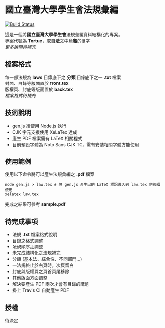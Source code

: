 國立臺灣大學學生會法規彙編
=======================
[![Build Status](https://travis-ci.org/ntu-student-congress/tortue.svg?branch=master)](https://travis-ci.org/ntu-student-congress/tortue)

這是一個將**國立臺灣大學學生會**法規彙編資料結構化的專案。<br>
專案代號為 **Tortue**，取自**法**文中烏**龜**的單字<br>
*更多說明待補充*

## 檔案格式
每一部法規為 **laws** 目錄底下之 **分類** 目錄底下之一 **.txt** 檔案<br>
封面、目錄等版面置於 **front.tex**<br>
版權頁、封底等版面置於 **back.tex**<br>
*檔案格式待補充*

## 技術說明
 - gen.js 須使用 Node.js 執行
 - CJK 字元支援使用 XeLaTex 達成
 - 產生 PDF 檔案需有 LaTeX 相關程式
 - 目前預設字體為 Noto Sans CJK TC，需有安裝相關字體方能使用

## 使用範例
使用以下命令將可以產生法規彙編之 **.pdf** 檔案

	node gen.js > law.tex # 將 gen.js 產生出的 LaTeX 標記導入到 law.tex 供後續使用
	xelatex law.tex

完成之結果可參考 **sample.pdf**

## 待完成事項
 - 法規 **.txt** 檔案格式說明
 - 目錄之格式調整
 - 法規順序之調整
 - 未完成結構化之法規補完
 - 分類 (基本法、綜合性、不同部門...)
 - 一法規終止於右頁時，次頁留白
 - 封底與版權頁之頁首頁尾移除
 - 其他版面方面調整
 - 解決要產生 PDF 兩次才會有目錄的問題
 - 掛上 Travis CI 自動產生 PDF

## 授權
待決定
